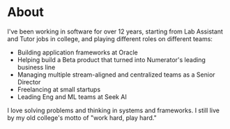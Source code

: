 
# About

I've been working in software for over 12 years, starting from Lab Assistant
and Tutor jobs in college, and playing different roles on different teams:

* Building application frameworks at Oracle
* Helping build a Beta product that turned into Numerator's leading business line
* Managing multiple stream-aligned and centralized teams as a Senior Director
* Freelancing at small startups
* Leading Eng and ML teams at Seek AI

I love solving problems and thinking in systems and frameworks. I still live by my
old college's motto of "work hard, play hard."
